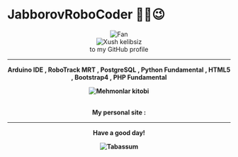# JabborovRoboCoder ✌🏻😉
<div align="center">
<img src="https://github.com/fnky/fnky/raw/fnky/img/fan-1.gif" alt="Fan" align="center">
</div>

<div align="center">
<img src="https://github.com/fnky/fnky/raw/fnky/img/welcome-fire.gif" alt="Xush kelibsiz" align="center">
</div>

<div align="center">
to my GitHub profile
</div>

<hr>

<div align="center">
<b><p>Arduino IDE , RoboTrack MRT , PostgreSQL , Python Fundamental , HTML5 , Bootstrap4 , PHP Fundamental</p><b>
<img src="https://www.inventateq.com/assets/python/small.gif" alt=" Mehmonlar kitobi" align="center"><br><br>
  <p>My personal site : </p>
</div>

<hr>

<div align="center">
<p>Have a good day!</p>
<div>
<img src="https://github.com/fnky/fnky/raw/fnky/img/smile.gif" alt="Tabassum" align="center">
</div>
</div>
